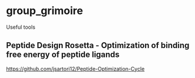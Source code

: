 # group_grimoire
Useful tools

## Peptide Design Rosetta - Optimization of binding free energy of peptide ligands
https://github.com/jsartori12/Peptide-Optimization-Cycle
